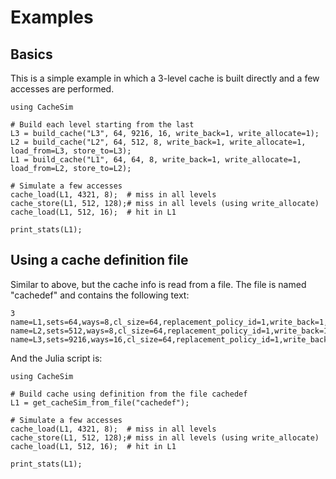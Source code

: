 # Examples

## Basics

This is a simple example in which a 3-level cache is built directly and a few accesses are performed.

```
using CacheSim

# Build each level starting from the last
L3 = build_cache("L3", 64, 9216, 16, write_back=1, write_allocate=1);
L2 = build_cache("L2", 64, 512, 8, write_back=1, write_allocate=1, load_from=L3, store_to=L3);
L1 = build_cache("L1", 64, 64, 8, write_back=1, write_allocate=1, load_from=L2, store_to=L2);

# Simulate a few accesses
cache_load(L1, 4321, 8);  # miss in all levels
cache_store(L1, 512, 128);# miss in all levels (using write_allocate)
cache_load(L1, 512, 16);  # hit in L1

print_stats(L1);
```

## Using a cache definition file

Similar to above, but the cache info is read from a file. The file is named "cachedef" and contains the following text:
```
3
name=L1,sets=64,ways=8,cl_size=64,replacement_policy_id=1,write_back=1,write_allocate=1,load_from=L2,store_to=L2
name=L2,sets=512,ways=8,cl_size=64,replacement_policy_id=1,write_back=1,write_allocate=1,load_from=L3,store_to=L3
name=L3,sets=9216,ways=16,cl_size=64,replacement_policy_id=1,write_back=1,write_allocate=1
```
And the Julia script is:
```
using CacheSim

# Build cache using definition from the file cachedef
L1 = get_cacheSim_from_file("cachedef");

# Simulate a few accesses
cache_load(L1, 4321, 8);  # miss in all levels
cache_store(L1, 512, 128);# miss in all levels (using write_allocate)
cache_load(L1, 512, 16);  # hit in L1

print_stats(L1);
```